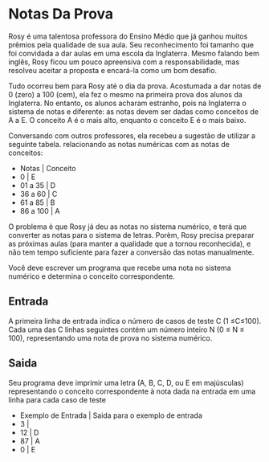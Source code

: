 # Notas Da Prova

Rosy é uma talentosa professora do Ensino Médio que já ganhou muitos prêmios pela qualidade de sua aula. Seu reconhecimento foi tamanho que foi convidada a dar aulas em uma escola da Inglaterra. Mesmo falando bem inglês, Rosy ficou um pouco apreensiva com a responsabilidade, mas resolveu aceitar a proposta e encará-la como um bom desafio.

Tudo ocorreu bem para Rosy até o dia da prova. Acostumada a dar notas de 0 (zero) a 100 (cem), ela fez o mesmo na primeira prova dos alunos da Inglaterra. No entanto, os alunos acharam estranho, pois na Inglaterra o sistema de notas e diferente: as notas devem ser dadas como conceitos de A a E. O conceito A é o mais alto, enquanto o conceito E é o mais baixo.

Conversando com outros professores, ela recebeu a sugestão de utilizar a seguinte tabela. relacionando as notas numéricas com as notas de conceitos:

* Notas    | Conceito
*    0     | E
* 01 a 35  | D     
* 36 a 60  | C 
* 61 a 85  | B 
* 86 a 100 | A


O problema è que Rosy já deu as notas no sistema numérico, e terá que converter as notas para o sistema de letras. Porèm, Rosy precisa preparar as próximas aulas (para manter a qualidade que a tornou reconhecida), e não tem tempo suficiente para fazer a conversão das notas manualmente.

Você deve escrever um programa que recebe uma nota no sistema numérico e determina o conceito correspondente.

## Entrada

A primeira linha de entrada indica o número de casos de teste C (1 ≤C≤100). Cada uma das C linhas seguintes contém um número inteiro N (0 ≤ N ≤ 100), representando uma nota de prova no sistema numérico.

## Saida

Seu programa deve imprimir uma letra (A, B, C, D, ou E em majúsculas) representando o conceito correspondente à nota dada na entrada em uma linha para cada caso de teste

* Exemplo de Entrada | Saida para o exemplo de entrada
*    3     | 
*    12    | D    
*    87    | A  
*    0     | E  

